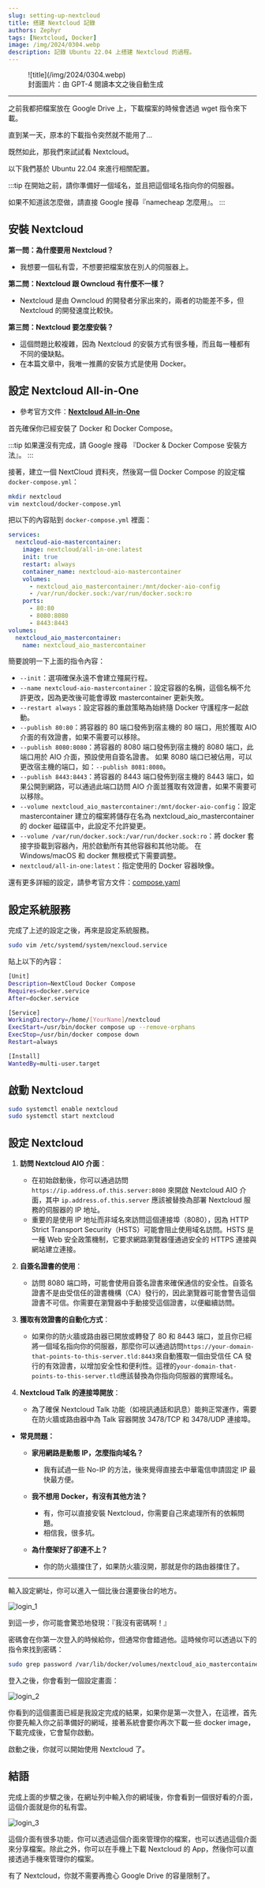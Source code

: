 ```yaml
---
slug: setting-up-nextcloud
title: 搭建 Nextcloud 記錄
authors: Zephyr
tags: [Nextcloud, Docker]
image: /img/2024/0304.webp
description: 記錄 Ubuntu 22.04 上搭建 Nextcloud 的過程。
---
```


<figure>
![title](/img/2024/0304.webp)
<figcaption>封面圖片：由 GPT-4 閱讀本文之後自動生成</figcaption>
</figure>

---

之前我都把檔案放在 Google Drive 上，下載檔案的時候會透過 wget 指令來下載。

直到某一天，原本的下載指令突然就不能用了...

既然如此，那我們來試試看 Nextcloud。

<!-- truncate -->

以下我們基於 Ubuntu 22.04 來進行相關配置。

:::tip
在開始之前，請你準備好一個域名，並且把這個域名指向你的伺服器。

如果不知道該怎麼做，請直接 Google 搜尋『namecheap 怎麼用』。
:::

## 安裝 Nextcloud

**第一問：為什麼要用 Nextcloud？**

- 我想要一個私有雲，不想要把檔案放在別人的伺服器上。

**第二問：Nextcloud 跟 Owncloud 有什麼不一樣？**

- Nextcloud 是由 Owncloud 的開發者分家出來的，兩者的功能差不多，但 Nextcloud 的開發速度比較快。

**第三問：Nextcloud 要怎麼安裝？**

- 這個問題比較複雜，因為 Nextcloud 的安裝方式有很多種，而且每一種都有不同的優缺點。
- 在本篇文章中，我唯一推薦的安裝方式是使用 Docker。

## 設定 Nextcloud All-in-One

- 參考官方文件：[**Nextcloud All-in-One**](https://github.com/nextcloud/all-in-one)

首先確保你已經安裝了 Docker 和 Docker Compose。

:::tip
如果還沒有完成，請 Google 搜尋 『Docker & Docker Compose 安裝方法』。
:::

接著，建立一個 NextCloud 資料夾，然後寫一個 Docker Compose 的設定檔 `docker-compose.yml`：

```bash
mkdir nextcloud
vim nextcloud/docker-compose.yml
```

把以下的內容貼到 `docker-compose.yml` 裡面：

```yaml
services:
  nextcloud-aio-mastercontainer:
    image: nextcloud/all-in-one:latest
    init: true
    restart: always
    container_name: nextcloud-aio-mastercontainer
    volumes:
      - nextcloud_aio_mastercontainer:/mnt/docker-aio-config
      - /var/run/docker.sock:/var/run/docker.sock:ro
    ports:
      - 80:80
      - 8080:8080
      - 8443:8443
volumes:
  nextcloud_aio_mastercontainer:
    name: nextcloud_aio_mastercontainer
```

簡要說明一下上面的指令內容：

- `--init`：選項確保永遠不會建立殭屍行程。
- `--name nextcloud-aio-mastercontainer`：設定容器的名稱，這個名稱不允許更改，因為更改後可能會導致 mastercontainer 更新失敗。
- `--restart always`：設定容器的重啟策略為始終隨 Docker 守護程序一起啟動。
- `--publish 80:80`：將容器的 80 端口發佈到宿主機的 80 端口，用於獲取 AIO 介面的有效證書，如果不需要可以移除。
- `--publish 8080:8080`：將容器的 8080 端口發佈到宿主機的 8080 端口，此端口用於 AIO 介面，預設使用自簽名證書。 如果 8080 端口已被佔用，可以更改宿主機的端口，如：`--publish 8081:8080`。
- `--publish 8443:8443`：將容器的 8443 端口發佈到宿主機的 8443 端口，如果公開到網路，可以通過此端口訪問 AIO 介面並獲取有效證書，如果不需要可以移除。
- `--volume nextcloud_aio_mastercontainer:/mnt/docker-aio-config`：設定 mastercontainer 建立的檔案將儲存在名為 nextcloud_aio_mastercontainer 的 docker 磁碟區中，此設定不允許變更。
- `--volume /var/run/docker.sock:/var/run/docker.sock:ro`：將 docker 套接字掛載到容器內，用於啟動所有其他容器和其他功能。 在 Windows/macOS 和 docker 無根模式下需要調整。
- `nextcloud/all-in-one:latest`：指定使用的 Docker 容器映像。

還有更多詳細的設定，請參考官方文件：[compose.yaml](https://github.com/nextcloud/all-in-one/blob/main/compose.yaml)

## 設定系統服務

完成了上述的設定之後，再來是設定系統服務。

```bash
sudo vim /etc/systemd/system/nexcloud.service
```

貼上以下的內容：

```bash
[Unit]
Description=NextCloud Docker Compose
Requires=docker.service
After=docker.service

[Service]
WorkingDirectory=/home/[YourName]/nextcloud
ExecStart=/usr/bin/docker compose up --remove-orphans
ExecStop=/usr/bin/docker compose down
Restart=always

[Install]
WantedBy=multi-user.target
```

## 啟動 Nextcloud

```bash
sudo systemctl enable nextcloud
sudo systemctl start nextcloud
```

## 設定 Nextcloud

1. **訪問 Nextcloud AIO 介面**：

   - 在初始啟動後，你可以通過訪問 `https://ip.address.of.this.server:8080` 來開啟 Nextcloud AIO 介面，其中 `ip.address.of.this.server` 應該被替換為部署 Nextcloud 服務的伺服器的 IP 地址。
   - 重要的是使用 IP 地址而非域名來訪問這個連接埠（8080），因為 HTTP Strict Transport Security（HSTS）可能會阻止使用域名訪問。HSTS 是一種 Web 安全政策機制，它要求網路瀏覽器僅通過安全的 HTTPS 連接與網站建立連接。

2. **自簽名證書的使用**：

   - 訪問 8080 端口時，可能會使用自簽名證書來確保通信的安全性。自簽名證書不是由受信任的證書機構（CA）發行的，因此瀏覽器可能會警告這個證書不可信。你需要在瀏覽器中手動接受這個證書，以便繼續訪問。

3. **獲取有效證書的自動化方式**：

   - 如果你的防火牆或路由器已開放或轉發了 80 和 8443 端口，並且你已經將一個域名指向你的伺服器，那麼你可以通過訪問`https://your-domain-that-points-to-this-server.tld:8443`來自動獲取一個由受信任 CA 發行的有效證書，以增加安全性和便利性。這裡的`your-domain-that-points-to-this-server.tld`應該替換為你指向伺服器的實際域名。

4. **Nextcloud Talk 的連接埠開放**：
   - 為了確保 Nextcloud Talk 功能（如視訊通話和訊息）能夠正常運作，需要在防火牆或路由器中為 Talk 容器開放 3478/TCP 和 3478/UDP 連接埠。

- **常見問題：**

  - **家用網路是動態 IP，怎麼指向域名？**

    - 我有試過一些 No-IP 的方法，後來覺得直接去中華電信申請固定 IP 最快最方便。

  - **我不想用 Docker，有沒有其他方法？**

    - 有，你可以直接安裝 Nextcloud，你需要自己來處理所有的依賴問題。
    - 相信我，很多坑。

  - **為什麼架好了卻連不上？**

    - 你的防火牆擋住了，如果防火牆沒開，那就是你的路由器擋住了。

---

輸入設定網址，你可以進入一個比後台還要後台的地方。

![login_1](./img/login_1.jpg)

到這一步，你可能會驚恐地發現：『我沒有密碼啊！』

密碼會在你第一次登入的時候給你，但通常你會錯過他。這時候你可以透過以下的指令來找到密碼：

```bash
sudo grep password /var/lib/docker/volumes/nextcloud_aio_mastercontainer/_data/data/configuration.json
```

登入之後，你會看到一個設定畫面：

![login_2](./img/login_2.jpg)

你看到的這個畫面已經是我設定完成的結果，如果你是第一次登入，在這裡，首先你要先輸入你之前準備好的網域，接著系統會要你再次下載一些 docker image，下載完成後，它會幫你啟動。

啟動之後，你就可以開始使用 Nextcloud 了。

## 結語

完成上面的步驟之後，在網址列中輸入你的網域後，你會看到一個很好看的介面，這個介面就是你的私有雲。

![login_3](./img/login_3.jpg)

這個介面有很多功能，你可以透過這個介面來管理你的檔案，也可以透過這個介面來分享檔案。除此之外，你可以在手機上下載 Nextcloud 的 App，然後你可以直接透過手機來管理你的檔案。

有了 Nextcloud，你就不需要再擔心 Google Drive 的容量限制了。
